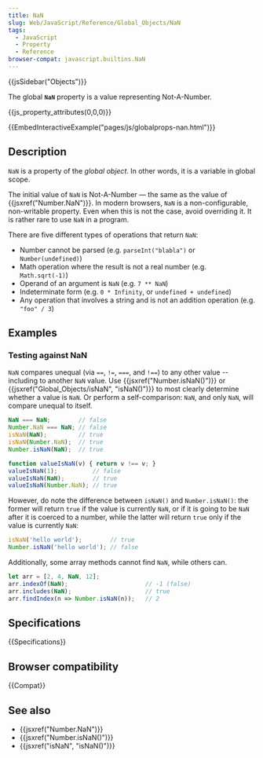 ```yaml
---
title: NaN
slug: Web/JavaScript/Reference/Global_Objects/NaN
tags:
  - JavaScript
  - Property
  - Reference
browser-compat: javascript.builtins.NaN
---
```

{{jsSidebar("Objects")}}

The global **`NaN`** property is a value representing Not-A-Number.

{{js_property_attributes(0,0,0)}}

{{EmbedInteractiveExample("pages/js/globalprops-nan.html")}}

## Description

`NaN` is a property of the *global object*. In other words, it is a variable in
global scope.

The initial value of `NaN` is Not-A-Number — the same as the value of
{{jsxref("Number.NaN")}}. In modern browsers, `NaN` is a
non-configurable, non-writable property. Even when this is not the case, avoid
overriding it. It is rather rare to use `NaN` in a program.

There are five different types of operations that return `NaN`:

*   Number cannot be parsed (e.g. `parseInt("blabla")` or `Number(undefined)`)
*   Math operation where the result is not a real number (e.g. `Math.sqrt(-1)`)
*   Operand of an argument is `NaN` (e.g. `7 ** NaN`)
*   Indeterminate form (e.g. `0 * Infinity`, or `undefined + undefined`)
*   Any operation that involves a string and is not an addition operation (e.g.
    `"foo" / 3`)

## Examples

### Testing against NaN

`NaN` compares unequal (via `==`, `!=`, `===`, and `!==`) to any other value --
including to another `NaN` value. Use {{jsxref("Number.isNaN()")}} or
{{jsxref("Global_Objects/isNaN", "isNaN()")}} to most clearly
determine whether a value is `NaN`. Or perform a self-comparison: `NaN`, and
only `NaN`, will compare unequal to itself.

```js
NaN === NaN;        // false
Number.NaN === NaN; // false
isNaN(NaN);         // true
isNaN(Number.NaN);  // true
Number.isNaN(NaN);  // true

function valueIsNaN(v) { return v !== v; }
valueIsNaN(1);          // false
valueIsNaN(NaN);        // true
valueIsNaN(Number.NaN); // true
```

However, do note the difference between `isNaN()` and `Number.isNaN()`: the
former will return `true` if the value is currently `NaN`, or if it is going to
be `NaN` after it is coerced to a number, while the latter will return `true`
only if the value is currently `NaN`:

```js
isNaN('hello world');        // true
Number.isNaN('hello world'); // false
```

Additionally, some array methods cannot find `NaN`, while others can.

```js
let arr = [2, 4, NaN, 12];
arr.indexOf(NaN);                      // -1 (false)
arr.includes(NaN);                     // true
arr.findIndex(n => Number.isNaN(n));   // 2
```

## Specifications

{{Specifications}}

## Browser compatibility

{{Compat}}

## See also

*   {{jsxref("Number.NaN")}}
*   {{jsxref("Number.isNaN()")}}
*   {{jsxref("isNaN", "isNaN()")}}
